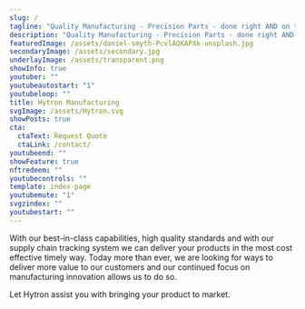 ```yaml
---
slug: /
tagline: "Quality Manufacturing - Precision Parts - done right AND on time"
description: "Quality Manufacturing - Precision Parts - done right AND on time"
featuredImage: /assets/daniel-smyth-PcvlAQKAPXk-unsplash.jpg
secondaryImage: /assets/secondary.jpg
underlayImage: /assets/transparent.png
showInfo: true
youtuber: ""
youtubeautostart: "1"
youtubeloop: ""
title: Hytron Manufacturing
svgImage: /assets/Hytron.svg
showPosts: true
cta:
  ctaText: Request Quote
  ctaLink: /contact/
youtubeend: ""
showFeature: true
nftredeem: ""
youtubecontrols: ""
template: index-page
youtubemute: "1"
svgzindex: ""
youtubestart: ""
---
```


<p>With our best-in-class capabilities, high quality standards and with our supply chain tracking system we can deliver your products in the most cost effective timely way. Today more than ever, we are looking for ways to deliver more value to our customers and our continued focus on manufacturing innovation allows us to do so.</p>

<p>Let Hytron assist you with bringing your product to market.</p>

<!-- https://youtu.be/JOMipAq7ZSk -->